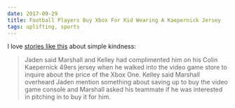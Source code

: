 ```yaml
---
date: 2017-09-29
title: Football Players Buy Xbox For Kid Wearing A Kaepernick Jersey
tags: uplifting, sports
---
```


I love [stories like this](https://www.washingtonpost.com/news/dc-sports-bog/wp/2017/09/28/a-kid-walked-into-a-gamestop-wearing-a-colin-kaepernick-jersey-two-nfl-players-bought-him-an-xbox/) about simple kindness:

> Jaden said Marshall and Kelley had complimented him on his Colin Kaepernick 49ers jersey when he walked into the video game store to inquire about the price of the Xbox One. Kelley said Marshall overheard Jaden mention something about saving up to buy the video game console and Marshall asked his teammate if he was interested in pitching in to buy it for him.